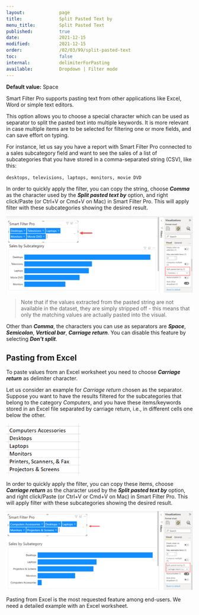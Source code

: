 ```yaml
---
layout:             page
title:              Split Pasted Text by
menu_title:         Split Pasted Text
published:          true
date:               2021-12-15
modified:           2021-12-15
order:              /02/03/99/split-pasted-text
toc:                false
internal:           delimiterForPasting
available:          Dropdown | Filter mode
---
```

**Default value:** Space

Smart Filter Pro supports pasting text from other applications like Excel, Word or simple text editors.

This option allows you to choose a special character which can be used as separator to split the pasted text into multiple keywords. It is more relevant in case multiple items are to be selected for filtering one or more fields, and can save effort on typing.

For instance, let us say you have a report with Smart Filter Pro connected to a sales subcategory field and want to see the sales of a list of subcategories that you have stored in a comma-separated string (CSV), like this:

`desktops, televisions, laptops, monitors, movie DVD`

In order to quickly apply the filter, you can copy the string, choose ***Comma*** as the character used by the ***Split pasted text by*** option, and right click/Paste (or Ctrl+V or Cmd+V on Mac) in Smart Filter Pro. This will apply filter with these subcategories showing the desired result. 

<img src="images/split-pasted-text.png" width="850">

> Note that if the values extracted from the pasted string are not available in the dataset, they are simply stripped off - this means that only the matching values are actually pasted into the visual.

Other than ***Comma***, the characters you can use as separators are ***Space***, ***Semicolon***, ***Vertical bar***, ***Carriage return***. You can disable this feature by selecting ***Don't split***. 

## Pasting from Excel

To paste values from an Excel worksheet you need to choose ***Carriage return*** as delimiter character.  

Let us consider an example for *Carriage return* chosen as the separator. Suppose you want to have the results filtered for the subcategories that belong to the category *Computers*, and you have these items/keywords stored in an Excel file separated by carriage return, i.e., in different cells one below the other.   

<img src="images/Capture_SplitPastedTextExcel.png" width="200">  


In order to quickly apply the filter, you can copy these items, choose ***Carriage return*** as the character used by the ***Split pasted text by*** option, and right click/Paste (or Ctrl+V or Cmd+V on Mac) in Smart Filter Pro. This will apply filter with these subcategories showing the desired result.   

<img src="images/split-pasted-text-Excel.png" width="750">  


<todo assign="twinkle">Pasting from Excel is the most requested feature among end-users. We need a detailed example with an Excel worksheet.</todo>